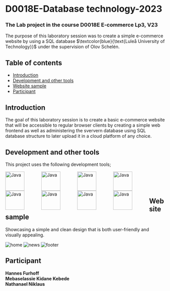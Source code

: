 # D0018E-Database technology-2023

### The Lab project in the course D0018E E-commerce Lp3, V23

The purpose of this laboratory session was to create a simple e-commerce website by using a SQL database $\textcolor{blue}{\text{Luleå University of Technology}}$ under the supervision of Olov Schelén.

## Table of contents

* [Introduction](#introduction)
* [Development and other tools](#dev)
* [Website sample](#web)
* [Participant](#participant)


## Introduction

The goal of this laboratory session is to create a basic e-commerce website that will be accessible to regular browser clients by creating a simple web frontend as well as administering the sververn database using SQL database structure to later upload it in a cloud platform of any choice.

## Development and other tools

This project uses the following development tools;

<img align="left" alt="Java" width="60px" style="padding-right:50px;" src="https://cdn.jsdelivr.net/gh/devicons/devicon/icons/figma/figma-original.svg" />

<img align="left" alt="Java" width="60px" style="padding-right:50px;" src="https://cdn.jsdelivr.net/gh/devicons/devicon/icons/intellij/intellij-original.svg" />

<img align="left" alt="Java" width="60px" style="padding-right:50px;" src="https://cdn.jsdelivr.net/gh/devicons/devicon/icons/vscode/vscode-original.svg" />

<img align="left" alt="Java" width="60px" style="padding-right:50px;" src="https://cdn.jsdelivr.net/gh/devicons/devicon/icons/react/react-original.svg" />

<img align="left" alt="Java" width="60px" style="padding-right:50px;" src="https://cdn.jsdelivr.net/gh/devicons/devicon/icons/javascript/javascript-plain.svg" />

<img align="left" alt="Java" width="60px" style="padding-right:50px;" src="https://cdn.jsdelivr.net/gh/devicons/devicon/icons/nodejs/nodejs-original.svg" />

<img align="left" alt="Java" width="60px" style="padding-right:50px;" src="https://cdn.jsdelivr.net/gh/devicons/devicon/icons/mysql/mysql-original.svg" />

<img align="left" alt="Java" width="60px" style="padding-right:50px;" src="https://cdn.jsdelivr.net/gh/devicons/devicon/icons/git/git-original.svg" />

<br /> 
 
<br />

<br />

## Website sample

Showcasing a simple and clean design that is both user-friendly and visually appealing.

![home](https://user-images.githubusercontent.com/76616663/219222287-e8f534b5-f709-4cfd-bb86-0b4703486e65.jpg)
![news](https://user-images.githubusercontent.com/76616663/219222291-865c9231-dd1c-4981-9ac3-f9c9721e982c.jpg)
![footer](https://user-images.githubusercontent.com/76616663/219222292-cafdb641-9b79-469f-8103-f97e14caf607.jpg)


## Participant

**Hannes Furhoff** <br>
**Mebaselassie Kidane Kebede** <br/>
**Nathanael Niklaus** <br>
